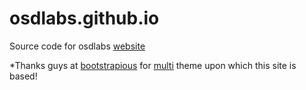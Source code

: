 # osdlabs.github.io
Source code for osdlabs [website](http://osdlabs.org/)

*Thanks guys at [bootstrapious](https://bootstrapious.com) for [multi](http://multi.ondrejsvestka.cz/) theme upon which this site is based!
